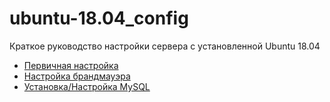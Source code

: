 # ubuntu-18.04_config

Краткое руководство настройки сервера с установленной Ubuntu 18.04

+ [Первичная настройка](https://timeweb.com/ru/services/vds?utm_source=cd24994&utm_medium=timeweb&utm_campaign=timeweb-bring-a-friend)
+ [Настройка брандмауэра](https://timeweb.com/ru/services/vds?utm_source=cd24994&utm_medium=timeweb&utm_campaign=timeweb-bring-a-friend)
+ [Установка/Настройка MySQL](https://timeweb.com/ru/services/vds?utm_source=cd24994&utm_medium=timeweb&utm_campaign=timeweb-bring-a-friend)

